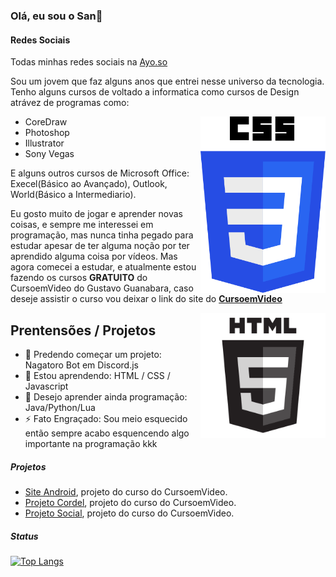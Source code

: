 ### Olá, eu sou o San👋
#### Redes Sociais
Todas minhas redes sociais na <a href="https://ayo.so/ysanzinho_" target="_blank">Ayo.so</a>

Sou um jovem que faz alguns anos que entrei nesse universo da tecnologia. Tenho alguns cursos de voltado a informatica como cursos de Design atrávez de programas como:

<img align="right" src="img/css3-logo.png" width="200">

* CoreDraw
* Photoshop
* Illustrator
* Sony Vegas
  
E alguns outros cursos de Microsoft Office: Execel(Básico ao Avançado), Outlook, World(Básico a Intermediario).

Eu gosto muito de jogar e aprender novas coisas, e sempre me interessei em programação, mas nunca tinha pegado para estudar apesar de ter alguma noção por ter aprendido alguma coisa por vídeos. Mas agora comecei a estudar, e atualmente estou fazendo os cursos **GRATUITO** do CursoemVideo do Gustavo Guanabara, caso deseje assistir o curso vou deixar o link do site do **<a href="https://www.cursoemvideo.com" target="_blank">CursoemVideo</a>**

<img align="right" src="img/html5-logo.png" width="200">

## Prentensões / Projetos

- 🔭 Predendo começar um projeto: Nagatoro Bot em Discord.js
- 🌱 Estou aprendendo: HTML / CSS / Javascript
- 💬 Desejo aprender ainda programação: Java/Python/Lua
- ⚡ Fato Engraçado: Sou meio esquecido então sempre acabo esquencendo algo importante na programação kkk

##### Projetos
- <a href="https://ysanzinho.github.io/site-android.github.io/" target="_blank">Site Android</a>, projeto do curso do CursoemVideo.
- <a href="https://ysanzinho.github.io/projeto-cordel.github.io/" target="_blank">Projeto Cordel</a>, projeto do curso do CursoemVideo.
- <a href="https://ysanzinho.github.io/projeto-social.github.io/" target="_blank">Projeto Social</a>, projeto do curso do CursoemVideo.

##### Status
[![Top Langs](https://github-readme-stats.vercel.app/api/top-langs/?username=ySanzinho&layout=compact)](https://github.com/anuraghazra/github-readme-stats)
